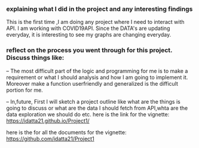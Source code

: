 ### explaining what I did in the project and any interesting findings
 This is the first time ,I am doing any project where I need to interact with API. I am working with COVID19API.
 Since the DATA's are updating everyday, it is interesting to see my graphs are changing everyday.
### reflect on the process you went through for this project. Discuss things like:
 – The most difficult part of the logic and programming for me is to make a requirement or what I should analysis and how I am going to implement it.
 Moreover make a function userfriendly and generalized is the difficult portion for me. 
 
 – In,future, First I will sketch a project outline like what are the things is going to discuss or what are the data I should fetch from API,whta are the data
 exploration we should do etc.
here is the link for the vignette:  https://idatta21.github.io/Project1/

here is the for all the documents for the vignette: https://github.com/idatta21/Project1

